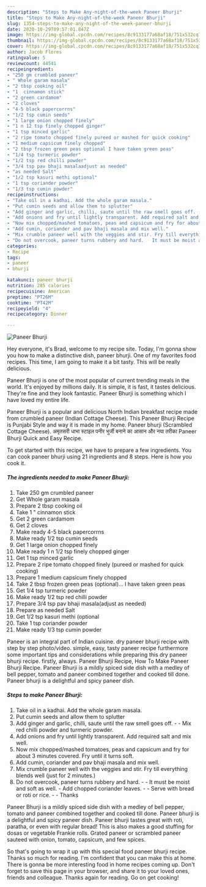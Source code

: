 ```yaml
---
description: "Steps to Make Any-night-of-the-week Paneer Bhurji"
title: "Steps to Make Any-night-of-the-week Paneer Bhurji"
slug: 1354-steps-to-make-any-night-of-the-week-paneer-bhurji
date: 2020-10-29T09:57:01.847Z
image: https://img-global.cpcdn.com/recipes/8c9133177a68af18/751x532cq70/paneer-bhurji-recipe-main-photo.jpg
thumbnail: https://img-global.cpcdn.com/recipes/8c9133177a68af18/751x532cq70/paneer-bhurji-recipe-main-photo.jpg
cover: https://img-global.cpcdn.com/recipes/8c9133177a68af18/751x532cq70/paneer-bhurji-recipe-main-photo.jpg
author: Jacob Flores
ratingvalue: 5
reviewcount: 44541
recipeingredient:
- "250 gm crumbled paneer"
- " Whole garam masala"
- "2 tbsp cooking oil"
- "1  cinnamon stick"
- "2 green cardamom"
- "2 cloves"
- "4-5 black papercorrns"
- "1/2 tsp cumin seeds"
- "1 large onion chopped finely"
- "1 n 12 tsp finely chopped ginger"
- "1 tsp minced garlic"
- "2 ripe tomato chopped finely pureed or mashed for quick cooking"
- "1 medium capsicum finely chopped"
- "2 tbsp frozen green peas optional I have taken green peas"
- "1/4 tsp turmeric powder"
- "1/2 tsp red chilli powder"
- "3/4 tsp pav bhaji masalaadjust as needed"
- "as needed Salt"
- "1/2 tsp kasuri methi optional"
- "1 tsp coriander powder"
- "1/3 tsp cumin powder"
recipeinstructions:
- "Take oil in a kadhai. Add the whole garam masala."
- "Put cumin seeds and allow them to splutter"
- "Add ginger and garlic, chilli, saute until the raw smell goes off.  Mix red chilli powder and turmeric powder."
- "Add onions and fry until lightly transparent. Add required salt and mix well."
- "Now mix chopped/mashed tomatoes, peas and capsicum and fry for about 3 minutes covered. Fry until it turns soft."
- "Add cumin, coriander and pav bhaji masala and mix well."
- "Mix crumble paneer well with the veggies and stir. Fry till everything blends well (just for 2 minutes.)"
- "Do not overcook, paneer turns rubbery and hard.   It must be moist and soft as well. Add chopped coriander leaves.  Serve with bread or roti or rice.  Thanks"
categories:
- Recipe
tags:
- paneer
- bhurji

katakunci: paneer bhurji 
nutrition: 285 calories
recipecuisine: American
preptime: "PT26M"
cooktime: "PT42M"
recipeyield: "4"
recipecategory: Dinner

---
```



![Paneer Bhurji](https://img-global.cpcdn.com/recipes/8c9133177a68af18/751x532cq70/paneer-bhurji-recipe-main-photo.jpg)

Hey everyone, it's Brad, welcome to my recipe site. Today, I'm gonna show you how to make a distinctive dish, paneer bhurji. One of my favorites food recipes. This time, I am going to make it a bit tasty. This will be really delicious.

Paneer Bhurji is one of the most popular of current trending meals in the world. It's enjoyed by millions daily. It is simple, it is fast, it tastes delicious. They're fine and they look fantastic. Paneer Bhurji is something which I have loved my entire life.

Paneer Bhurji is a popular and delicious North Indian breakfast recipe made from crumbled paneer (Indian Cottage Cheese). This Paneer Bhurji Recipe is Punjabi Style and way it is made in my home. Paneer bhurji (Scrambled Cottage Cheese). अमृतसरी धाभा स्टाइल पनीर भुर्जी बनाने का आसान और नया तरीका Paneer Bhurji Quick and Easy Recipe.


To get started with this recipe, we have to prepare a few ingredients. You can cook paneer bhurji using 21 ingredients and 8 steps. Here is how you cook it.

<!--inarticleads1-->

##### The ingredients needed to make Paneer Bhurji:

1. Take 250 gm crumbled paneer
1. Get  Whole garam masala
1. Prepare 2 tbsp cooking oil
1. Take 1 &#34; cinnamon stick
1. Get 2 green cardamom
1. Get 2 cloves
1. Make ready 4-5 black papercorrns
1. Make ready 1/2 tsp cumin seeds
1. Get 1 large onion chopped finely
1. Make ready 1 n 1/2 tsp finely chopped ginger
1. Get 1 tsp minced garlic
1. Prepare 2 ripe tomato chopped finely (pureed or mashed for quick cooking)
1. Prepare 1 medium capsicum finely chopped
1. Take 2 tbsp frozen green peas (optional)... I have taken green peas
1. Get 1/4 tsp turmeric powder
1. Make ready 1/2 tsp red chilli powder
1. Prepare 3/4 tsp pav bhaji masala(adjust as needed)
1. Prepare as needed Salt
1. Get 1/2 tsp kasuri methi (optional
1. Take 1 tsp coriander powder
1. Make ready 1/3 tsp cumin powder


Paneer is an integral part of Indian cuisine. dry paneer bhurji recipe with step by step photo/video. simple, easy, tasty paneer recipe furthermore some important tips and considerations while preparing this dry paneer bhurji recipe. firstly, always. Paneer Bhurji Recipe, How To Make Paneer Bhurji Recipe. Paneer Bhurji is a mildly spiced side dish with a medley of bell pepper, tomato and paneer combined together and cooked till done. Paneer bhurji is a delightful and spicy paneer dish. 

<!--inarticleads2-->

##### Steps to make Paneer Bhurji:

1. Take oil in a kadhai. Add the whole garam masala.
1. Put cumin seeds and allow them to splutter
1. Add ginger and garlic, chilli, saute until the raw smell goes off. -  - Mix red chilli powder and turmeric powder.
1. Add onions and fry until lightly transparent. Add required salt and mix well.
1. Now mix chopped/mashed tomatoes, peas and capsicum and fry for about 3 minutes covered. Fry until it turns soft.
1. Add cumin, coriander and pav bhaji masala and mix well.
1. Mix crumble paneer well with the veggies and stir. Fry till everything blends well (just for 2 minutes.)
1. Do not overcook, paneer turns rubbery and hard.  -  - It must be moist and soft as well. - Add chopped coriander leaves. -  - Serve with bread or roti or rice. -  - Thanks


Paneer Bhurji is a mildly spiced side dish with a medley of bell pepper, tomato and paneer combined together and cooked till done. Paneer bhurji is a delightful and spicy paneer dish. Paneer bhurji tastes great with roti, paratha, or even with regular bread! This is also makes a good stuffing for dosas or vegetable Frankie rolls. Grated paneer or scrambled paneer sauteed with onion, tomato, capsicum, and few spices. 

So that's going to wrap it up with this special food paneer bhurji recipe. Thanks so much for reading. I'm confident that you can make this at home. There is gonna be more interesting food in home recipes coming up. Don't forget to save this page in your browser, and share it to your loved ones, friends and colleague. Thanks again for reading. Go on get cooking!
